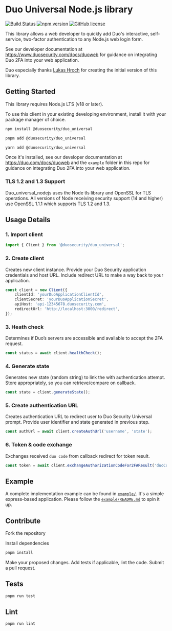 # Duo Universal Node.js library

[![Build Status](https://github.com/duosecurity/duo_universal_nodejs/workflows/Node.js%20CI/badge.svg)](https://github.com/duosecurity/duo_universal_nodejs/actions/workflows/nodejs-ci.yml)
[![npm version](https://badge.fury.io/js/@duosecurity%2Fduo_universal.svg)](https://badge.fury.io/js/@duosecurity%2Fduo_universal)
[![GitHub license](https://img.shields.io/github/license/duosecurity/duo_universal_nodejs)](https://github.com/duosecurity/duo_universal_nodejs/blob/main/LICENSE)

This library allows a web developer to quickly add Duo's interactive, self-service, two-factor authentication to any Node.js web login form.

See our developer documentation at https://www.duosecurity.com/docs/duoweb for guidance on integrating Duo 2FA into your web application.

Duo especially thanks [Lukas Hroch](https://github.com/lukashroch) for creating the initial version of this library.

## Getting Started

This library requires Node.js LTS (v18 or later).

To use this client in your existing developing environment, install it with your package manager of choice.

```sh
npm install @duosecurity/duo_universal

pnpm add @duosecurity/duo_universal

yarn add @duosecurity/duo_universal
```

Once it's installed, see our developer documentation at https://duo.com/docs/duoweb and the `example` folder in this repo for guidance on integrating Duo 2FA into your web application.

### TLS 1.2 and 1.3 Support

Duo_universal_nodejs uses the Node tls library and OpenSSL for TLS operations. All versions of Node receiving security support (14 and higher) use OpenSSL 1.1.1 which supports TLS 1.2 and 1.3.

## Usage Details

### 1. Import client

```ts
import { Client } from '@duosecurity/duo_universal';
```

### 2. Create client

Creates new client instance. Provide your Duo Security application credentials and host URL. Include redirect URL to make a way back to your application.

```ts
const client = new Client({
    clientId: 'yourDuoApplicationClientId',
    clientSecret: 'yourDuoApplicationSecret',
    apiHost: 'api-12345678.duosecurity.com',
    redirectUrl: 'http://localhost:3000/redirect',
});
```

### 3. Heath check

Determines if Duo’s servers are accessible and available to accept the 2FA request.

```ts
const status = await client.healthCheck();
```

### 4. Generate state

Generates new state (random string) to link the with authentication attempt. Store appropriately, so you can retrieve/compare on callback.

```ts
const state = client.generateState();
```

### 5. Create authentication URL

Creates authentication URL to redirect user to Duo Security Universal prompt. Provide user identifier and state generated in previous step.

```ts
const authUrl = await client.createAuthUrl('username', 'state');
```

### 6. Token & code exchange

Exchanges received `duo code` from callback redirect for token result.

```ts
const token = await client.exchangeAuthorizationCodeFor2FAResult('duoCode', 'username');
```

## Example

A complete implementation example can be found in [`example/`](/example).
It's a simple express-based application.
Please follow the [`example/README.md`](/example/README.md) to spin it up.

## Contribute

Fork the repository

Install dependencies

```sh
pnpm install
```

Make your proposed changes. Add tests if applicable, lint the code. Submit a pull request.

## Tests

```sh
pnpm run test
```

## Lint

```sh
pnpm run lint
```
